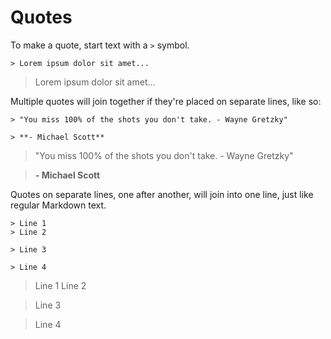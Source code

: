 # Quotes

To make a quote, start text with a `>` symbol.

```
> Lorem ipsum dolor sit amet...
```

> Lorem ipsum dolor sit amet...

Multiple quotes will join together if they're placed on separate lines, like so:

```
> "You miss 100% of the shots you don't take. - Wayne Gretzky"

> **- Michael Scott**
```

> "You miss 100% of the shots you don't take. - Wayne Gretzky"

> **- Michael Scott**

Quotes on separate lines, one after another, will join into one line, just like regular Markdown text.

```
> Line 1
> Line 2

> Line 3

> Line 4
```

> Line 1
> Line 2

> Line 3

> Line 4
